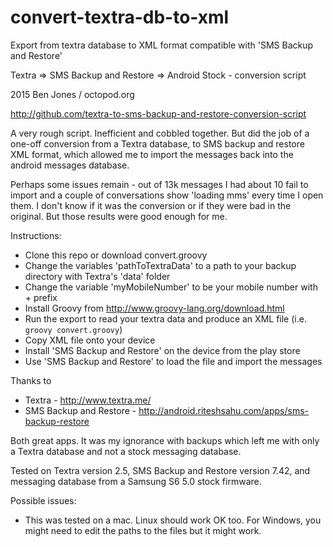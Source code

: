 # convert-textra-db-to-xml
Export from textra database to XML format compatible with 'SMS Backup and Restore'

Textra => SMS Backup and Restore => Android Stock - conversion script
 
2015 Ben Jones / octopod.org

http://github.com/textra-to-sms-backup-and-restore-conversion-script
 
A very rough script. Inefficient and cobbled together. But did the job of a one-off conversion from a Textra database, to SMS backup and restore XML format, which allowed me to import the messages back into the android messages database.
 
Perhaps some issues remain - out of 13k messages I had about 10 fail to import and a couple of conversations show 'loading mms' every time I open them. I don't know if it was the conversion or if they were bad in the original. But those results were good enough for me.
 
Instructions:
- Clone this repo or download convert.groovy
- Change the variables 'pathToTextraData' to a path to your backup directory with Textra's 'data' folder
- Change the variable 'myMobileNumber' to be your mobile number with + prefix
- Install Groovy from http://www.groovy-lang.org/download.html
- Run the export to read your textra data and produce an XML file (i.e. `groovy convert.groovy`)
- Copy XML file onto your device
- Install 'SMS Backup and Restore' on the device from the play store
- Use 'SMS Backup and Restore' to load the file and import the messages
 
Thanks to
- Textra - http://www.textra.me/
- SMS Backup and Restore - http://android.riteshsahu.com/apps/sms-backup-restore
 
Both great apps. It was my ignorance with backups which left me with only a Textra database and not a stock messaging database.

Tested on Textra version 2.5, SMS Backup and Restore version 7.42, and messaging database  from a Samsung S6 5.0 stock firmware.

Possible issues:
- This was tested on a mac. Linux should work OK too. For Windows, you might need to edit the paths to the files but it might work.
